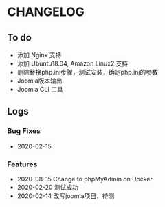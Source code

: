 # CHANGELOG

## To do

* 添加 Nginx 支持
* 添加 Ubuntu18.04, Amazon Linux2 支持
* 删除替换php.ini步骤，测试安装，确定php.ini的参数
* Joomla版本输出
* Joomla CLI 工具

## Logs

### Bug Fixes

* 2020-02-15  

### Features

* 2020-08-15  Change to phpMyAdmin on Docker
* 2020-02-20  测试成功
* 2020-02-14  改写joomla项目，待测

